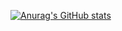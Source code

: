 [![Anurag's GitHub stats](https://github-readme-stats.vercel.app/api?username=NuoriPadawan)](https://github.com/anuraghazra/github-readme-stats)
